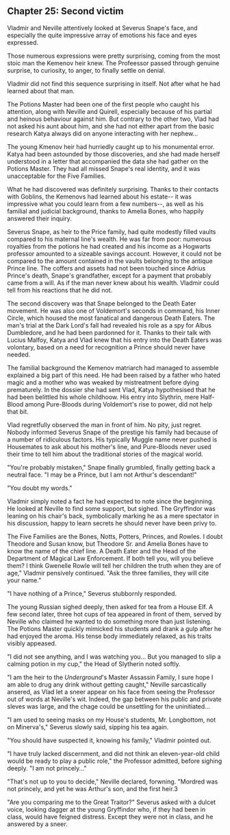 ## Chapter 25: Second victim

Vladmir and Neville attentively looked at Severus Snape's face, and especially the quite impressive array of emotions his face and eyes expressed.

Those numerous expressions were pretty surprising, coming from the most stoic man the Kemenov heir knew.
The Profeessor passed through genuine surprise, to curiosity, to anger, to finally settle on denial.

Vladmir did not find this sequence surprising in itself.
Not after what he had learned about that man.

The Potions Master had been one of the first people who caught his attention, along with Neville and Quirell, especially because of his partial and heinous behaviour against him.
But contrary to the other two, Vlad had not asked his aunt about him, and she had not either apart from the basic research Katya always did on anyone interacting with her nephew...

The young Kmenov heir had hurriedly caught up to his monumental error.
Katya had been astounded by those discoveries, and she had made herself understood in a letter that accompanied the data she had gather on the Potions Master.
They had all missed Snape's real identity, and it was unacceptable for the Five Families.

What he had discovered was definitely surprising.
Thanks to their contacts with Goblins, the Kemenovs had learned about his estate-- it was impressive what you could learn from a few numbers--, as well as his familial and judicial background, thanks to Amelia Bones, who happily answered their inquiry.

Severus Snape, as heir to the Price family, had quite modestly filled vaults compared to his maternal line's wealth.
He was far from poor: numerous royalties from the potions he had created and his income as a Hogwarts professor amounted to a sizeable savings account.
However, it could not be compared to the amount contained in the vaults belonging to the antique Prince line.
The coffers and assets had not been touched since Adrius Prince's death, Snape's grandfather, except for a payment that probably came from a will.
As if the man never knew about his wealth.
Vladmir could tell from his reactions that he did not.

The second discovery was that Snape belonged to the Death Eater movement.
He was also one of Voldemort's seconds in command, his Inner Circle, which housed the most fanatical and dangerous Death Eaters.
The man's trial at the Dark Lord's fall had revealed his role as a spy for Albus Dumbledore, and he had been pardonned for it.
Thanks to their talk with Lucius Malfoy, Katya and Vlad knew that his entry into the Death Eaters was volontary, based on a need for recognition a Prince should never have needed.

The familial background the Kemenov matriarch had managed to assemble explained a big part of this need.
He had been raised by a father who hated magic and a mother who was weaked by mistreatment before dying prematurely.
In the dossier she had sent Vlad, Katya hypothesised that he had been belittled his whole childhoow.
His entry into Slythrin, mere Half-Blood among Pure-Bloods during Voldemort's rise to power, did not help that bit.

Vlad regretfully observed the man in front of him.
No pity, just regret.
Nobody informed Severus Snape of the prestige his family had because of a number of ridiculous factors.
His typically Muggle name never pushed is Housemates to ask about his mother's line, and Pure-Bloods never used their time to tell him about the traditional stories of the magical world.

"You're probably mistaken," Snape finally grumbled, finally getting back a neutral face.
"I may be a Prince, but I am not Arthur's descendant!"

"You doubt my words."

Vladmir simply noted a fact he had expected to note since the beginning.
He looked at Neville to find some support, but sighed.
The Gryffindor was leaning on his chair's back, symbolically marking he as a mere spectator in his discussion, happy to learn secrets he should never have been privy to.

The Five Families are the Bones, Notts, Potters, Princes, and Rowles.
I doubt Theodore and Susan know, but Theodore Sr. and Amelia Bones have to know the name of the chief line.
A Death Eater and the Head of the Department of Magical Law Enforcement.
If both tell you, will you believe them?
I think Gwenelle Rowle will tell her children the truth when they are of age," Vladmir pensively continued.
"Ask the three families, they will cite your name."

"I have nothing of a Prince," Severus stubbornly responded.

The young Russian sighed deeply, then asked for tea from a House Elf.
A few second later, three hot cups of tea appeared in front of them, served by Neville who claimed he wanted to do something more than just listening.
The Potions Master quickly mimicked his students and drank a gulp after he had enjoyed the aroma.
His tense body immediately relaxed, as his traits visibly appeased.

"I did not see anything, and I was watching you...
But you managed to slip a calming potion in my cup," the Head of Slytherin noted softly.

"I am the heir to the _Underground_'s Master Assassin Family, I sure hope I am able to drug any drink without getting caught," Neville sarcastically ansered, as Vlad let a sneer appear on his face from seeing the Professor out of words at Neville's wit.
Indeed, the gap between his public and private sleves was large, and the chage could be unsettling for the uninitiated...

"I am used to seeing masks on my House's students, Mr. Longbottom, not on Minerva's," Severus slowly said, sipping his tea again.

"You should have suspected it, knowing his family," Vladmir pointed out.

"I have truly lacked discernment, and did not think an eleven-year-old child would be ready to play a public role," the Professor admitted, before sighing deeply.
"I am not princely..."

"That's not up to you to decide," Neville declared, forwning.
"Mordred was not princely, and yet he was Arthur's son, and the first heir.3

"Are you comparing me to the Great Traitor?" Severus asked with a dulcet voice, looking dagger at the young Gryffindor who, if they had been in class, would have feigned distress.
Except they were not in class, and he answered by a sneer.
